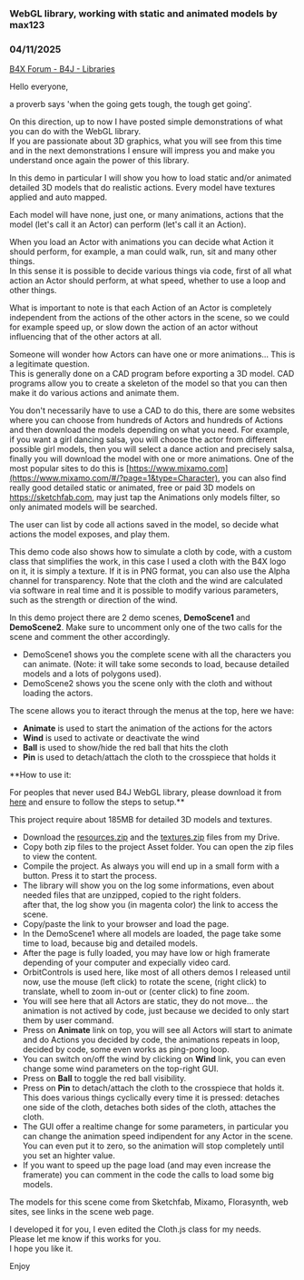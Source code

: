 ### WebGL library, working with static and animated models by max123
### 04/11/2025
[B4X Forum - B4J - Libraries](https://www.b4x.com/android/forum/threads/166523/)

Hello everyone,  
  
a proverb says 'when the going gets tough, the tough get going'.  
  
On this direction, up to now I have posted simple demonstrations of what you can do with the WebGL library.  
If you are passionate about 3D graphics, what you will see from this time and in the next demonstrations I ensure will impress you and make you understand once again the power of this library.  
  
In this demo in particular I will show you how to load static and/or animated detailed 3D models that do realistic actions. Every model have textures applied and auto mapped.  
  
Each model will have none, just one, or many animations, actions that the model (let's call it an Actor) can perform (let's call it an Action).  
  
When you load an Actor with animations you can decide what Action it should perform, for example, a man could walk, run, sit and many other things.  
In this sense it is possible to decide various things via code, first of all what action an Actor should perform, at what speed, whether to use a loop and other things.  
  
What is important to note is that each Action of an Actor is completely independent from the actions of the other actors in the scene, so we could for example speed up, or slow down the action of an actor without influencing that of the other actors at all.  
  
Someone will wonder how Actors can have one or more animations… This is a legitimate question.  
This is generally done on a CAD program before exporting a 3D model. CAD programs allow you to create a skeleton of the model so that you can then make it do various actions and animate them.  
  
You don't necessarily have to use a CAD to do this, there are some websites where you can choose from hundreds of Actors and hundreds of Actions and then download the models depending on what you need. For example, if you want a girl dancing salsa, you will choose the actor from different possible girl models, then you will select a dance action and precisely salsa, finally you will download the model with one or more animations. One of the most popular sites to do this is [https://www.mixamo.com](https://www.mixamo.com/#/?page=1&type=Character), you can also find really good detailed static or animated, free or paid 3D models on <https://sketchfab.com>, may just tap the Animations only models filter, so only animated models will be searched.  
  
The user can list by code all actions saved in the model, so decide what actions the model exposes, and play them.  
  
This demo code also shows how to simulate a cloth by code, with a custom class that simplifies the work, in this case I used a cloth with the B4X logo on it, it is simply a texture. If it is in PNG format, you can also use the Alpha channel for transparency. Note that the cloth and the wind are calculated via software in real time and it is possible to modify various parameters, such as the strength or direction of the wind.  
  
In this demo project there are 2 demo scenes, **DemoScene1** and **DemoScene2**. Make sure to uncomment only one of the two calls for the scene and comment the other accordingly.  
- DemoScene1 shows you the complete scene with all the characters you can animate. (Note: it will take some seconds to load, because detailed models and a lots of polygons used).  
- DemoScene2 shows you the scene only with the cloth and without loading the actors.  
  
The scene allows you to iteract through the menus at the top, here we have:  
- **Animate** is used to start the animation of the actions for the actors  
- **Wind** is used to activate or deactivate the wind  
- **Ball** is used to show/hide the red ball that hits the cloth  
- **Pin** is used to detach/attach the cloth to the crosspiece that holds it  
  
**How to use it:  
  
For peoples that never used B4J WebGL library, please download it from [here](https://www.b4x.com/android/forum/threads/b4j-webgl-library.164553/) and ensure to follow the steps to setup.**  
  
This project require about 185MB for detailed 3D models and textures.  
- Download the [resources.zip](https://drive.google.com/file/d/1CiIyfK4T3tq4rx0Z2IFPCVyfy7-W4z26/view?usp=sharing) and the [textures.zip](https://drive.google.com/file/d/1iZU4M1Xv3fk9cVvDjsxIdn-D___hhQQB/view?usp=sharing) files from my Drive.  
- Copy both zip files to the project Asset folder. You can open the zip files to view the content.  
- Compile the project. As always you will end up in a small form with a button. Press it to start the process.  
- The library will show you on the log some informations, even about needed files that are unzipped, copied to the right folders.  
 after that, the log show you (in magenta color) the link to access the scene.  
- Copy/paste the link to your browser and load the page.  
- In the DemoScene1 where all models are loaded, the page take some time to load, because big and detailed models.  
- After the page is fully loaded, you may have low or high framerate depending of your computer and expecially video card.  
- OrbitControls is used here, like most of all others demos I released until now, use the mouse (left click) to rotate the scene, (right click) to translate, whell to zoom in-out or (center click) to fine zoom.  
- You will see here that all Actors are static, they do not move… the animation is not actived by code, just because we decided to only start them by user command.  
- Press on **Animate** link on top, you will see all Actors will start to animate and do Actions you decided by code, the animations repeats in loop, decided by code, some even works as ping-pong loop.  
- You can switch on/off the wind by clicking on **Wind** link, you can even change some wind parameters on the top-right GUI.  
- Press on **Ball** to toggle the red ball visibility.  
- Press on **Pin** to detach/attach the cloth to the crosspiece that holds it. This does various things cyclically every time it is pressed: detaches one side of the cloth, detaches both sides of the cloth, attaches the cloth.  
- The GUI offer a realtime change for some parameters, in particular you can change the animation speed indipendent for any Actor in the scene. You can even put it to zero, so the animation will stop completely until you set an highter value.  
- If you want to speed up the page load (and may even increase the framerate) you can comment in the code the calls to load some big models.  
  
The models for this scene come from Sketchfab, Mixamo, Florasynth, web sites, see links in the scene web page.  
  
I developed it for you, I even edited the Cloth.js class for my needs.  
Please let me know if this works for you.  
I hope you like it.  
  
Enjoy